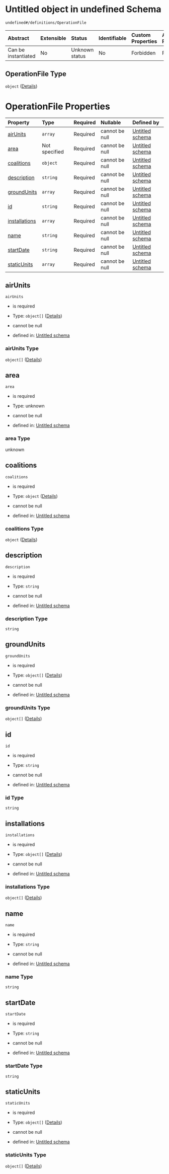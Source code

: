 # Untitled object in undefined Schema

```txt
undefined#/definitions/OperationFile
```



| Abstract            | Extensible | Status         | Identifiable | Custom Properties | Additional Properties | Access Restrictions | Defined In                                                        |
| :------------------ | :--------- | :------------- | :----------- | :---------------- | :-------------------- | :------------------ | :---------------------------------------------------------------- |
| Can be instantiated | No         | Unknown status | No           | Forbidden         | Forbidden             | none                | [models.schema.json\*](models.schema.json "open original schema") |

## OperationFile Type

`object` ([Details](models-definitions-operationfile.md))

# OperationFile Properties

| Property                        | Type          | Required | Nullable       | Defined by                                                                                                                                      |
| :------------------------------ | :------------ | :------- | :------------- | :---------------------------------------------------------------------------------------------------------------------------------------------- |
| [airUnits](#airunits)           | `array`       | Required | cannot be null | [Untitled schema](models-definitions-operationfile-properties-airunits.md "undefined#/definitions/OperationFile/properties/airUnits")           |
| [area](#area)                   | Not specified | Required | cannot be null | [Untitled schema](models-definitions-operationfile-properties-area.md "undefined#/definitions/OperationFile/properties/area")                   |
| [coalitions](#coalitions)       | `object`      | Required | cannot be null | [Untitled schema](models-definitions-operationfile-properties-coalitions.md "undefined#/definitions/OperationFile/properties/coalitions")       |
| [description](#description)     | `string`      | Required | cannot be null | [Untitled schema](models-definitions-operationfile-properties-description.md "undefined#/definitions/OperationFile/properties/description")     |
| [groundUnits](#groundunits)     | `array`       | Required | cannot be null | [Untitled schema](models-definitions-operationfile-properties-groundunits.md "undefined#/definitions/OperationFile/properties/groundUnits")     |
| [id](#id)                       | `string`      | Required | cannot be null | [Untitled schema](models-definitions-operationfile-properties-id.md "undefined#/definitions/OperationFile/properties/id")                       |
| [installations](#installations) | `array`       | Required | cannot be null | [Untitled schema](models-definitions-operationfile-properties-installations.md "undefined#/definitions/OperationFile/properties/installations") |
| [name](#name)                   | `string`      | Required | cannot be null | [Untitled schema](models-definitions-operationfile-properties-name.md "undefined#/definitions/OperationFile/properties/name")                   |
| [startDate](#startdate)         | `string`      | Required | cannot be null | [Untitled schema](models-definitions-operationfile-properties-startdate.md "undefined#/definitions/OperationFile/properties/startDate")         |
| [staticUnits](#staticunits)     | `array`       | Required | cannot be null | [Untitled schema](models-definitions-operationfile-properties-staticunits.md "undefined#/definitions/OperationFile/properties/staticUnits")     |

## airUnits



`airUnits`

*   is required

*   Type: `object[]` ([Details](models-definitions-airunit.md))

*   cannot be null

*   defined in: [Untitled schema](models-definitions-operationfile-properties-airunits.md "undefined#/definitions/OperationFile/properties/airUnits")

### airUnits Type

`object[]` ([Details](models-definitions-airunit.md))

## area



`area`

*   is required

*   Type: unknown

*   cannot be null

*   defined in: [Untitled schema](models-definitions-operationfile-properties-area.md "undefined#/definitions/OperationFile/properties/area")

### area Type

unknown

## coalitions



`coalitions`

*   is required

*   Type: `object` ([Details](models-definitions-operationfile-properties-coalitions.md))

*   cannot be null

*   defined in: [Untitled schema](models-definitions-operationfile-properties-coalitions.md "undefined#/definitions/OperationFile/properties/coalitions")

### coalitions Type

`object` ([Details](models-definitions-operationfile-properties-coalitions.md))

## description



`description`

*   is required

*   Type: `string`

*   cannot be null

*   defined in: [Untitled schema](models-definitions-operationfile-properties-description.md "undefined#/definitions/OperationFile/properties/description")

### description Type

`string`

## groundUnits



`groundUnits`

*   is required

*   Type: `object[]` ([Details](models-definitions-groundunit.md))

*   cannot be null

*   defined in: [Untitled schema](models-definitions-operationfile-properties-groundunits.md "undefined#/definitions/OperationFile/properties/groundUnits")

### groundUnits Type

`object[]` ([Details](models-definitions-groundunit.md))

## id



`id`

*   is required

*   Type: `string`

*   cannot be null

*   defined in: [Untitled schema](models-definitions-operationfile-properties-id.md "undefined#/definitions/OperationFile/properties/id")

### id Type

`string`

## installations



`installations`

*   is required

*   Type: `object[]` ([Details](models-definitions-installation.md))

*   cannot be null

*   defined in: [Untitled schema](models-definitions-operationfile-properties-installations.md "undefined#/definitions/OperationFile/properties/installations")

### installations Type

`object[]` ([Details](models-definitions-installation.md))

## name



`name`

*   is required

*   Type: `string`

*   cannot be null

*   defined in: [Untitled schema](models-definitions-operationfile-properties-name.md "undefined#/definitions/OperationFile/properties/name")

### name Type

`string`

## startDate



`startDate`

*   is required

*   Type: `string`

*   cannot be null

*   defined in: [Untitled schema](models-definitions-operationfile-properties-startdate.md "undefined#/definitions/OperationFile/properties/startDate")

### startDate Type

`string`

## staticUnits



`staticUnits`

*   is required

*   Type: `object[]` ([Details](models-definitions-staticunit.md))

*   cannot be null

*   defined in: [Untitled schema](models-definitions-operationfile-properties-staticunits.md "undefined#/definitions/OperationFile/properties/staticUnits")

### staticUnits Type

`object[]` ([Details](models-definitions-staticunit.md))
